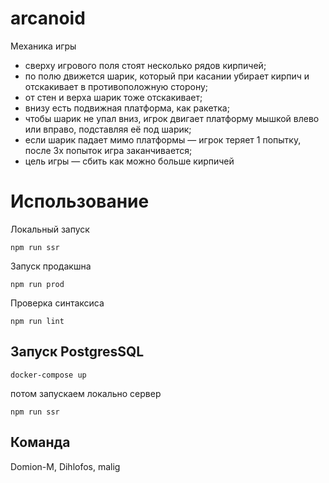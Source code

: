 # arcanoid

<summary>Механика игры</summary>

- сверху игрового поля стоят несколько рядов кирпичей;
- по полю движется шарик, который при касании убирает кирпич и отскакивает в противоположную сторону;
- от стен и верха шарик тоже отскакивает;
- внизу есть подвижная платформа, как ракетка;
- чтобы шарик не упал вниз, игрок двигает платформу мышкой влево или вправо, подставляя её под шарик;
- если шарик падает мимо платформы — игрок теряет 1 попытку, после 3х попыток игра заканчивается;
- цель игры — сбить как можно больше кирпичей

# Использование

Локальный запуск

```shell script
npm run ssr
```

Запуск продакшна

```shell script
npm run prod
```

Проверка синтаксиса

```shell script
npm run lint
```

## Запуск PostgresSQL

```shell script
docker-compose up
```

потом запускаем локально сервер

```shell script
npm run ssr
```

## Команда

Domion-M, Dihlofos, malig
